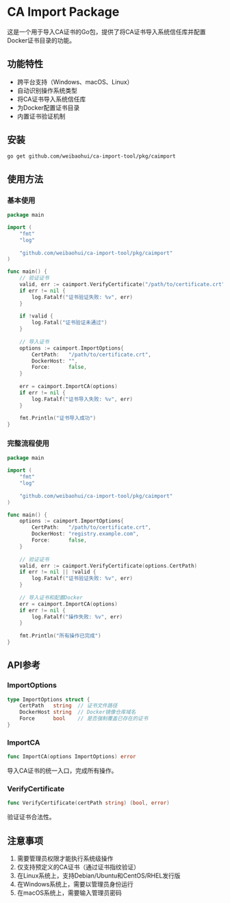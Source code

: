 # CA Import Package

这是一个用于导入CA证书的Go包，提供了将CA证书导入系统信任库并配置Docker证书目录的功能。

## 功能特性

- 跨平台支持（Windows、macOS、Linux）
- 自动识别操作系统类型
- 将CA证书导入系统信任库
- 为Docker配置证书目录
- 内置证书验证机制

## 安装

```bash
go get github.com/weibaohui/ca-import-tool/pkg/caimport
```

## 使用方法

### 基本使用

```go
package main

import (
    "fmt"
    "log"
    
    "github.com/weibaohui/ca-import-tool/pkg/caimport"
)

func main() {
    // 验证证书
    valid, err := caimport.VerifyCertificate("/path/to/certificate.crt")
    if err != nil {
        log.Fatalf("证书验证失败: %v", err)
    }
    
    if !valid {
        log.Fatal("证书验证未通过")
    }
    
    // 导入证书
    options := caimport.ImportOptions{
        CertPath:   "/path/to/certificate.crt",
        DockerHost: "",
        Force:      false,
    }
    
    err = caimport.ImportCA(options)
    if err != nil {
        log.Fatalf("证书导入失败: %v", err)
    }
    
    fmt.Println("证书导入成功")
}
```

### 完整流程使用

```go
package main

import (
    "fmt"
    "log"
    
    "github.com/weibaohui/ca-import-tool/pkg/caimport"
)

func main() {
    options := caimport.ImportOptions{
        CertPath:   "/path/to/certificate.crt",
        DockerHost: "registry.example.com",
        Force:      false,
    }
    
    // 验证证书
    valid, err := caimport.VerifyCertificate(options.CertPath)
    if err != nil || !valid {
        log.Fatalf("证书验证失败: %v", err)
    }
    
    // 导入证书和配置Docker
    err = caimport.ImportCA(options)
    if err != nil {
        log.Fatalf("操作失败: %v", err)
    }
    
    fmt.Println("所有操作已完成")
}
```

## API参考

### ImportOptions

```go
type ImportOptions struct {
    CertPath   string  // 证书文件路径
    DockerHost string  // Docker镜像仓库域名
    Force      bool    // 是否强制覆盖已存在的证书
}
```

### ImportCA

```go
func ImportCA(options ImportOptions) error
```

导入CA证书的统一入口，完成所有操作。

### VerifyCertificate

```go
func VerifyCertificate(certPath string) (bool, error)
```

验证证书合法性。

## 注意事项

1. 需要管理员权限才能执行系统级操作
2. 仅支持预定义的CA证书（通过证书指纹验证）
3. 在Linux系统上，支持Debian/Ubuntu和CentOS/RHEL发行版
4. 在Windows系统上，需要以管理员身份运行
5. 在macOS系统上，需要输入管理员密码